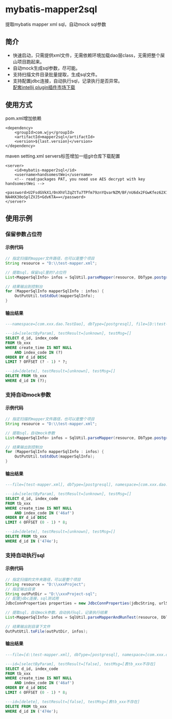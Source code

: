 # mybatis-mapper2sql
提取mybatis mapper xml sql，自动mock sql参数

## 简介
+ 快速启动，只需提供xml文件，无需依赖环境加载dao层class，无需把整个屎山项目跑起来。
+ 自动mock生成sql参数，尽可能。
+ 支持扫描文件目录批量提取，生成sql文件。
+ 支持配置jdbc连接，自动执行sql，记录执行是否异常。   
[配套intellij plugin插件市场下载](https://plugins.jetbrains.com/plugin/25584-mybatis-mapper2sql/)

## 使用方式
pom.xml增加依赖
```
<dependency>
    <groupId>com.wjy</groupId>
    <artifactId>mapper2sql</artifactId>
    <version>${last.version}</version>
</dependency>
```
maven setting.xml servers标签增加一组git仓库下载配置
```
<server>
    <id>mybatis-mapper2sql</id>
    <username>handsomestWei</username>
	<!-- read:packages PAT, you need use AES decrypt with key handsomestWei -->
    <password>U2FsdGVkX1/0nXhVlZqZtTu7TPfm79znYQvarNZM/BF/nU6dx2FGwKfez62X1D78
NA4KK30oSplZVJ5+GdvKTA==</password>
</server>
```

## 使用示例
### 保留参数占位符
#### 示例代码
```java
// 指定扫描的mapper文件路径，也可以是整个项目
String resource = "D:\\test-mapper.xml";

// 提取sql，保留sql里的?占位符
List<MapperSqlInfo> infos = SqlUtil.parseMapper(resource, DbType.postgresql, false);

// 结果输出到控制台
for (MapperSqlInfo mapperSqlInfo : infos) {
    OutPutUtil.toStdOut(mapperSqlInfo);
}
```
#### 输出结果
```sql
---namespace=[com.xxx.dao.TestDao], dbType=[postgresql], file=[D:\test-mapper.xml]

---id=[selectByParam], testResult=[unknown], testMsg=[]
SELECT d_id, index_code
FROM tb_xxx
WHERE create_time IS NOT NULL
	AND index_code IN (?)
ORDER BY d_id DESC
LIMIT ? OFFSET (? - 1) * ?;

---id=[delete], testResult=[unknown], testMsg=[]
DELETE FROM tb_xxx
WHERE d_id IN (?);
```
### 支持自动mock参数
#### 示例代码
```java
// 指定扫描的mapper文件路径，也可以是整个项目
String resource = "D:\\test-mapper.xml";

// 提取sql，自动mock参数
List<MapperSqlInfo> infos = SqlUtil.parseMapper(resource, DbType.postgresql, true);

// 结果输出到控制台
for (MapperSqlInfo mapperSqlInfo : infos) {
    OutPutUtil.toStdOut(mapperSqlInfo);
}
```
#### 输出结果
```sql
---file=[test-mapper.xml], dbType=[postgresql], namespace=[com.xxx.dao.TestDao]

---id=[selectByParam], testResult=[unknown], testMsg=[]
SELECT d_id, index_code
FROM tb_xxx
WHERE create_time IS NOT NULL
	AND index_code IN ('46af')
ORDER BY d_id DESC
LIMIT 4 OFFSET (0 - 1) * 8;

---id=[delete], testResult=[unknown], testMsg=[]
DELETE FROM tb_xxx
WHERE d_id IN ('474e');
```
### 支持自动执行sql
#### 示例代码
```java
// 指定扫描的文件夹路径，可以是整个项目
String resource = "D:\\xxxProject";
// 指定输出目录
String outPutDir = "D:\\xxxProject-sql";
// 配置jdbc连接，sql测试用
JdbcConnProperties properties = new JdbcConnProperties(jdbcString, urlString, userName, password);

// 提取sql，自动mock参数，自动执行sql，记录执行结果
List<MapperSqlInfo> infos = SqlUtil.parseMapperAndRunTest(resource, DbType.postgresql, properties);

// 结果输出到目录下文件
OutPutUtil.toFile(outPutDir, infos);
```
#### 输出结果
```sql
---file=[d:\test-mapper.xml], dbType=[postgresql], namespace=[com.xxx.dao.TestDao]

---id=[selectByParam], testResult=[false], testMsg=[表tb_xxx不存在]
SELECT d_id, index_code
FROM tb_xxx
WHERE create_time IS NOT NULL
	AND index_code IN ('46af')
ORDER BY d_id DESC
LIMIT 4 OFFSET (0 - 1) * 8;

---id=[delete], testResult=[false], testMsg=[表tb_xxx不存在]
DELETE FROM tb_xxx
WHERE d_id IN ('474e');
```
